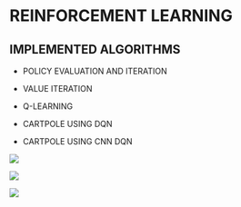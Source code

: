 # **REINFORCEMENT LEARNING** 



## IMPLEMENTED  ALGORITHMS



- POLICY EVALUATION AND ITERATION 

- VALUE ITERATION

- Q-LEARNING

- CARTPOLE USING DQN

- CARTPOLE USING CNN DQN

![](https://github.com/aadhithya14/RLprojects/master/Results/Q-Learning.gif)


![](https://github.com/aadhithya14/RLprojects/master/Results/ezgif.com-crop.gif)


![](https://github.com/aadhithya14/RLprojects/master/Results/ezgif.com-optimize.gif)




